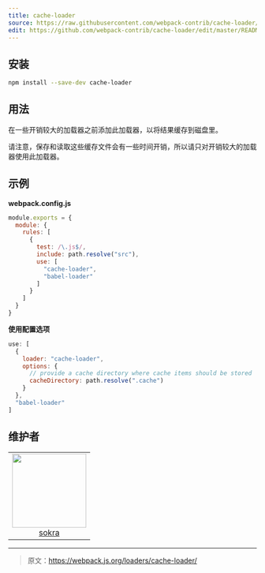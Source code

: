```yaml
---
title: cache-loader
source: https://raw.githubusercontent.com/webpack-contrib/cache-loader/master/README.md
edit: https://github.com/webpack-contrib/cache-loader/edit/master/README.md
---
```

## 安装

```bash
npm install --save-dev cache-loader
```

## 用法

在一些开销较大的加载器之前添加此加载器，以将结果缓存到磁盘里。

请注意，保存和读取这些缓存文件会有一些时间开销，所以请只对开销较大的加载器使用此加载器。

## 示例

**webpack.config.js**

```js
module.exports = {
  module: {
    rules: [
      {
        test: /\.js$/,
        include: path.resolve("src"),
        use: [
          "cache-loader",
          "babel-loader"
        ]
      }
    ]
  }
}
```

**使用配置选项**

```js
use: [
  {
    loader: "cache-loader",
    options: {
      // provide a cache directory where cache items should be stored
      cacheDirectory: path.resolve(".cache")
    }
  },
  "babel-loader"
]
```

## 维护者

<table>
  <tbody>
    <tr>
      <td align="center">
        <a href="https://github.com/sokra">
          <img width="150" height="150" src="https://github.com/sokra.png?size=150">
          </br>
          sokra
        </a>
      </td>
    </tr>
  <tbody>
</table>

[npm]: https://img.shields.io/npm/v/cache-loader.svg
[npm-url]: https://npmjs.com/package/cache-loader

[deps]: https://david-dm.org/webpack-contrib/cache-loader.svg
[deps-url]: https://david-dm.org/webpack-contrib/cache-loader

[chat]: https://img.shields.io/badge/gitter-webpack%2Fwebpack-brightgreen.svg
[chat-url]: https://gitter.im/webpack/webpack

[test]: http://img.shields.io/travis/webpack-contrib/cache-loader.svg
[test-url]: https://travis-ci.org/webpack-contrib/cache-loader

[cover]: https://codecov.io/gh/webpack-contrib/cache-loader/branch/master/graph/badge.svg
[cover-url]: https://codecov.io/gh/webpack-contrib/cache-loader

***

> 原文：https://webpack.js.org/loaders/cache-loader/